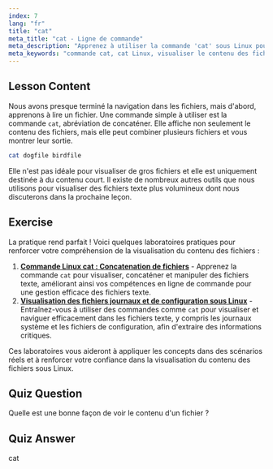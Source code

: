 ```yaml
---
index: 7
lang: "fr"
title: "cat"
meta_title: "cat - Ligne de commande"
meta_description: "Apprenez à utiliser la commande 'cat' sous Linux pour visualiser le contenu des fichiers et concaténer des fichiers. Un guide convivial pour les débutants sur les commandes Linux de base."
meta_keywords: "commande cat, cat Linux, visualiser le contenu des fichiers, concaténer des fichiers, commandes Linux, Linux débutant, tutoriel Linux, guide Linux"
---
```


## Lesson Content

Nous avons presque terminé la navigation dans les fichiers, mais d'abord, apprenons à lire un fichier. Une commande simple à utiliser est la commande `cat`, abréviation de concaténer. Elle affiche non seulement le contenu des fichiers, mais elle peut combiner plusieurs fichiers et vous montrer leur sortie.

```bash
cat dogfile birdfile
```

Elle n'est pas idéale pour visualiser de gros fichiers et elle est uniquement destinée à du contenu court. Il existe de nombreux autres outils que nous utilisons pour visualiser des fichiers texte plus volumineux dont nous discuterons dans la prochaine leçon.

## Exercise

La pratique rend parfait ! Voici quelques laboratoires pratiques pour renforcer votre compréhension de la visualisation du contenu des fichiers :

1. **[Commande Linux cat : Concatenation de fichiers](https://labex.io/fr/labs/linux-linux-cat-command-file-concatenating-210986)** - Apprenez la commande `cat` pour visualiser, concaténer et manipuler des fichiers texte, améliorant ainsi vos compétences en ligne de commande pour une gestion efficace des fichiers texte.
2. **[Visualisation des fichiers journaux et de configuration sous Linux](https://labex.io/fr/labs/linux-viewing-log-and-configuration-files-in-linux-387914)** - Entraînez-vous à utiliser des commandes comme `cat` pour visualiser et naviguer efficacement dans les fichiers texte, y compris les journaux système et les fichiers de configuration, afin d'extraire des informations critiques.

Ces laboratoires vous aideront à appliquer les concepts dans des scénarios réels et à renforcer votre confiance dans la visualisation du contenu des fichiers sous Linux.

## Quiz Question

Quelle est une bonne façon de voir le contenu d'un fichier ?

## Quiz Answer

cat
